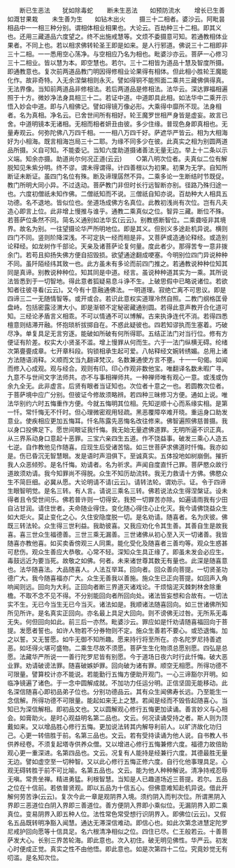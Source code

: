 <!-- { "loadSidebar": true } -->
　　断已生恶法　　犹如除毒蛇
　　断未生恶法　　如预防流水
　　增长已生善　　如溉甘果栽
　　未生善为生　　如钻木出火
　　摄三十二相者。婆沙云。阿毗昙相品中一一相三种分别。谓相体相业相果也。大论云。百劫种三十二相。即其义也。还用三藏道品六度望之。终不出施戒慧等。文烦不委摄意可知。若通教相体业果者。不同上也。若以相求佛转轮圣王即是如来。是人行邪道。佛说三十二相即非三十二相。一一悉用空心荡净。与空相应乃名为相也。毗婆沙亦云。菩萨一心修习三十二相业。皆以慧为本。即空慧也。若尔。三十二相皆为道品十慧及智度所摄。即通教意也。复次前两道品教门明因得修相业论果得有相体。但此相小胜轮王魔能化作。故非奇特。入无余涅槃相则永灭。譬如得铜不能照面二乘共三藏佛俱得真。无法界像。当知前两道品非修相法。若后两道品是修相法。法华云。深达罪福相遍照于十方。微妙净法身具相三十二。若证中道。中道即具此相。如法华中二乘开示悟入妙会中道。即与八相佛记。譬如得镜万像必形。大乘得中靡所不现。法身相者。名为真相。净名云。已舍世间所有相好。轮王魔罗世相严身皆是虚妄。故言已舍。中道明镜本无诸相。无相而相者妍丑由彼。多少住缘。普现色身即真相也。无量寿观云。何弥陀佛八万四千相。一一相八万四千好。萨遮华严皆云。相为大相海好为小相海。既言相海岂局三十二耶。为缘不同多少在彼。此真实之相为别圆两道品所摄。义自可知。不能委记。当知六度助道摄诸善法无量无边。举上十二条以示义端。知余亦摄。助道尚尔何况正道(云云)
　　○第八明次位者。夫真似二位有解脱知见朱紫分明。终不谬。谓未得谓得。计四善根以为初果。初果为无学。自知所断证未断证。虽四门名位有殊。断及谛理孱然不异。二乘多论一生断结时节既促。教门所明大同小异。不过迭动。菩萨教门非但时长行远智断亦别。径路乃殊归途一也。六度初僧祇未知作佛。二僧祇知而不说。三僧祇自知亦说。百劫种大人相具五功德。名不退地。皆似位也。坐道场成佛方名真位。此教初浅尚有次位。岂有凡夫造心即言上位。此非增上慢推与谁乎。通教二乘真似之位。智异三藏。断位不殊。若菩萨位条然不同。简名义通别如法华玄(云云)。别教惑断智位。二乘聋哑非其境界。故名为别。一往望摄论华严所明地位。即是其义。但别义多途赴机异说。横则四门不同。竖则阶降深浅。不可定执一经而相是非。又菩萨或造通论释经。或造别论释经。如龙树作千部论。天亲及诸菩萨论复何量。度此者少。那得苦专一意非拨余门。若苟且抑扬失佛方便自招毁损。欲望通途翻成哽塞。今明别位四门异说种种不同。虽阡陌经纬其致一也。此方虽未有多论而前四门推之。若通教说种种位知其同是真谛。别教说种种位。知其同是中道。经言。虽说种种道其实为一乘。其所说法皆悉到于一切智地。得此意者狐疑易息斗诤不生。上破思假中已略说诸位。若欲知者往彼寻看(云云)。又今有十意融通佛法。一明道理。寂绝亡离不可思议。即是四谛三二一无随情智等。或开或合。若识此意权实道理冷然自照。二教门纲格匡骨盘峙。包括密露泾渭大小。即是渐顿不定秘密藏通别圆。若得此意声教开合化道可知。三经论矛盾言义相乖。不可以情通不可以博解。古来执诤连代不消。若得四悉檀意则结滞开融。怀抱琐析拔掷自在。不惑此疑彼也。四若知谬执而生塞着。巧破尽净。单复具足无言穷逐。能破如所破有何所得耶。五结正法门对当行位。修有方便证有阶差。权实大小贤圣不滥。增上慢罪从何而生。六于一法门纵横无碍。纶绪次第亹亹成章。七开章科段。钩锁相承生起可爱。八帖释经文婉转绣媚。总用上诸方法随语消释。义顺而文当九翻译梵汉。名数兼通使方言不壅。十一一句偈。如闻而修入心成观。观与经合。观则有印。印心作观非数他宝。唯翻译名数未暇广寻。九意不与世间文字法师共。亦不与事相禅师共。一种禅师唯有观心一意。或浅或伪余九全无。此非虚言。后贤有眼者当证知也。次位者十意之一也。若圆教次位者。于菩萨境中应广分别。但彼证今修故须略辨。若四种三昧修习方便。通如上说。唯法华别约六时五悔重作方便。今就五悔明其位相。先知逆顺十心而系缘实相。是第一忏。常忏悔无不忏时。但心理微密观用轻疏。黑恶覆障卒难开晓。重运身口助发意业。使疾相应更加五悔耳。忏名陈露先恶悔名改往修来。佛智遍照佛慈普摄。我以身口投佛足下。愿世间眼证我忏悔。我无始无量遮佛道罪。无明所逼不识正真。从三界系动身口意起十恶罪。三宝六亲四生五道。作不饶益事。破发三乘心人造五七逆。自作教他见作随喜。应现生后受诸苦恼。如三世菩萨求佛道时忏悔。我亦如是。伤已昏沉无智慧眼。发是语时声泪俱下。至诚真实。五体投地如树崩倒。摧折我人众恶倾殄。是名忏悔。劝请者。名为祈求。声闻自度直忏己罪。菩萨愍众故行道故须劝请。我今知罪尚不得脱。众生不知历劫流转。我无力救请十方佛。佛愍众生不简巨细。必冀从愿。大论明请不请(云云)。请转法轮。谓劝示。证。令于四谛生眼智明觉。是名三转。有人言。请说三乘名三转。佛若说法众生得涅槃证。设未得者且令受世间乐。佛若普许则一切得安。我预一切罪苦亦除。如遍请雨我有少田自沾甘润。请住世者。夫命随业得住。变化随心得住心止化灭。我今请佛饶益众生如大炬火。莫止变化之心。久住安隐度脱一切。是名劝请。随喜者。名为庆彼。佛既三转法轮。众生得三世利益。我助彼喜。又我应劝化令其生善。其善自生是故我喜。喜三世众生福德善。三世三乘无漏善。三世诸佛从初心至入灭一切诸善。我皆随喜亦教他喜。如买卖香傍观三人同熏。能化受化及随喜者三善均等。观众生惑甚可悲伤。观众生善应大恭敬。心常不轻。深知众生具正缘了。即虽未发会必应生。毒鼓远近为要当死。故敬之如佛。何者。未来诸世尊其数无有量也。此深是随喜意也。法华随喜法。大品随喜人。人法互举耳。回向者。回众善向菩提。一切贤圣功德广大。我今随喜福亦广大。众生无善我以善施。施众生已正向菩提。如回声入角响闻则远。回向为大利。正回向者断三界道灭诸戏论。干烦恼泥灭棘刺林舍除重檐。不取不念不见不得。不分别能回向者所回向处。诸法皆妄想和合故有。一切法实不生。无已今当生无已今当灭。诸法如是。我顺诸法随喜回向。如三世诸佛所知所见所许。是名真实正回向。亦名最上具足大回向。则不谤佛无过咎。无所系无毒无失。何但回向如此。前三后一亦然。毗婆沙云。罪应如是忏劝请随喜福回向于菩提。发愿者誓也。如许人物若不分券物则不定。施众生善若不要心。或恐退悔。加之以誓。又无誓愿。如牛无御不知所趣。愿来持行将至所在。亦名陀罗尼持善遮恶。如坯得火堪可盛物。二乘生尽故不须愿。菩萨生生化物须总愿别愿。四弘是总愿。法藏华严所说一一善行陀罗尼皆有别愿。今于道场日夜六时行此忏悔。破大恶业罪。劝请破谤法罪。随喜破嫉妒罪。回向破为诸有罪。顺空无相愿。所得功德不可限量。譬算校计亦不能说。若能勤行五悔方便助开观门。一心三谛豁尔开明。如临净镜遍了诸色。于一念中圆解成就。不加功力任运分明。正信坚固无能移动。此名深信随喜心即初品弟子位也。分别功德品云。其有众生闻佛寿长远。乃至能生一念信解。所得功德不可限量。能起如来无上之慧。若闻是经而不毁呰起随喜心。当知已为深信解相。即初品文也。又以圆解观心修行五悔更加读诵。善言妙义与心相会。如膏助火。是时心观益明名第二品也。文云。何况读诵受持之者。斯人则为顶戴如来。又以增品胜心修行五悔。更加说法转其内解导利前人。以旷济故化功归己。心更一转倍胜于前。名第三品也。文云。若有受持读诵为他人说。自书教人书供养经卷。不须复起塔寺供养众僧。又以增进心修行五悔兼修六度。福德力故倍助观心更一重深进。名第四品也。文云。况复有人能持是经兼行六度。其德最胜无量无边。譬如虚空至一切种智。又以此心修行五悔正修六度。自行化他事理具足。心观无碍转胜于前不可比喻。名第五品也。文云。能为他人种种解说。清净持戒忍辱无嗔。常贵坐禅。精进勇猛。利根智慧。当知是人已趣道场近三菩提。若尔。五品之位在十信前。若依普贤观。即以五品为十信五心。但佛意难知赴机异说。借此开解何劳苦诤(云云)。复次今此一章是观阴界入境。须约阴入而判次位。所谓黑阴入界即三恶道位白阴入界即三善道位。善方便阴入界即小乘似位。无漏阴界入即二乘真位。变易阴界入即五种人位。法性常色常受想行识阴界入。即佛位(云云)。又假名五品既转明净豁入闻慧。通达无滞深信难动。即信心也。如此次第念进慧定陀罗尼戒护回向愿等十信具足。名六根清净相似之位。四住已尽。仁王般若云。十善菩萨发大心。长别三界苦轮海。即此意也。次入初住。破无明见佛性。华严云。初发心时便成正觉。真实之性不由他悟。即此意也。如是次第四十二位。究竟妙觉无有叨滥。是名知次位。
